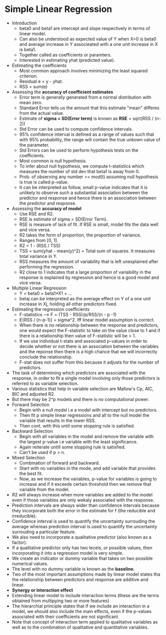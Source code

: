 # Simple Linear Regression
* Introduction
    * beta0 and beta1 are intercept and slope respectively in terms of linear model.
    * Can also be understood as expected value of Y when X=0 is beta0 and average increase in Y associeated with a one unit increase in X is beta1.
    * Together called as coefficients or paramters.
    * Interested in estimating yhat (predicted value).
* Estimating the coefficients
    * Most common approach involves minimizing the least squared criterion.
    * Residual e = y - yhat.
    * RSS = sum(e)
* Assessing the **accuracy of coefficient estimates**
    * Error term is generally generated from a normal distribution with mean zero.
    * Standard Error tells us the amount that this estimate "mean" differes from the actual value.
    * Estimate of **sigma = SD(Error term)** is known as **RSE** = sqrt(RSS / (n-2))
    * Std Error can be used to compute confidence intervals.
    * 95% confidence interval is defined as a range of values such that with 95% probability, the range will contain the true unkown value of the parameter.
    * Std Errors can be used to perform hypothesis tests on the coefficients.
    * Most common is null hypothesis.
    * To infer about null hypothesis, we compute t-statistics which measures the number of std dev that beta1 is away from 0.
    * Prob. of observing any number >= mod(t) assuming null hypothesis is true is called p-value.
    * It can be interpreted as follow, small p-value indicates that it is unlikely to observe such a substantial association between the predictor and response and hence there is an association between the predictor and response.
* Assessing the **accuracy of model**
    * Use RSE and R2.
    * RSE is estimate of sigma = SD(Error Term).
    * RSE is measure of lack of fit. If RSE is small, model fits the data well and vice versa.
    * R2 takes the form of proportion, the proportion of variance.
    * Ranges from [0, 1].
    * R2 = 1 - (RSS / TSS)
    * TSS = sum(yhat - mean(y)^2) = Total sum of squares. It measures total variance in Y.
    * RSS measures the amount of variability that is left unexplained after performing the regression.
    * R2 close to 1 indicates that a large proportion of variability in the response is explained by regression and hence is a good model and vice versa.
* Multiple Linear Regression
    * Y = beta0 + beta1*X1 + ...
    * betaj can be interpreted as the average effect on Y of a one unit increase in Xj, holding all other predictors fixed.
* Estimating the regression coefficients
    * F-statistics --> F = (TSS - RSS)/p/RSS/(n - p -1)
    * E{RSS / (n-p-1)} = sigma^2. Iff linear model assumption is correct.
    * When there is no relationship between the response and predictors, one would expect the F-statistic to take on the value close to 1 and if there is a relationship then value of F-statistic will be > 1.
    * If we use individual t-stats and associated p-values in order to decide whether or not there is an association between the variables and the reponse then there is a high chance that we will incorrectly conclude the relationship.
    * F-stat does not suffer from this because it adjusts for the number of predictors.
* The task of determining which predictors are associated with the response, in order to fit a single model involving only those predictors is referred to as variable selection.
* Various statistics that help in variable selection are Mallow's Cp, AIC, BIC and adjusted R2.
* But there may be 2^p models and there is no computational power.
* Forward Selection
    * Begin with a null model i.e a model with intercept but no predictors.
    * Then fit p simple linear regressions and all to the null model the variable that results in the lower RSS.
    * Then cont. with this until some stopping rule is satisfied.
* Backward Selection
    * Begin with all variables in the model and remove the variable with the largest p-value i.e variable with the least significance.
    * Again reiterate untill some stopping rule is satisfied.
    * Can't be used if p > n.
* Mixed Selection
    * Combination of forward and backward.
    * Start with no variables in the mode, and add variable that provides the best fit.
    * Now, as we increase the variables, p-value for variables is going to increase and if it exceeds certain threshold then we remove that variable from the model.
* R2 will always increase when more variables are added to the model even if those variables are only wekaly associated with the response.
* Prediction intervals are always wider than confidence intervals because they incorporate both the error in the estimate for f (the reducible and irreducible).
* Confidence interval is used to quantify the uncertainty surrouding the average whereas prediction interval is used to quantify the uncertainty surrouding a particular feature.
* We also need to incorporate a qualitative predictor (also known as a factor).
* If a qualitative predictor only has two lecels, or possible values, then incorporating it into a regression model is very simple. 
* We create an indicator or dummy variable that takes on two possible numerical values.
* The level with no dummy variable is known as the **baseline.**
* Two of the most important assumptions made by linear model states tha the relationship between predictors and response are additive and linear.
* **Synergy or interaction effect**
* Extending linear model to include interaction terms (these are the terms obtained from multipying two or more features)
* The hierarchial principle states that if we include an interaction in a model, we should also include the main effects, even if the p-values associated with their coefficients are not significant.
* Note that concept of interaction term applied to qualitative variables as well as to the combination of qualitative and quantitative variables.
